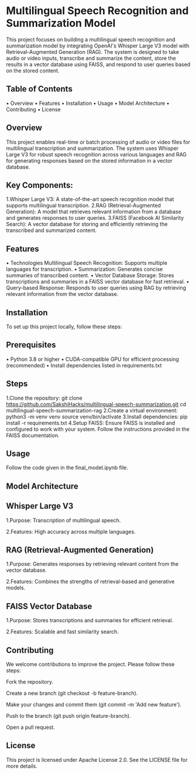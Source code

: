 # Multilingual Speech Recognition and Summarization Model

This project focuses on building a multilingual speech recognition and summarization model by integrating OpenAI's Whisper Large V3 model with Retrieval-Augmented Generation (RAG). The system is designed to take audio or video inputs, transcribe and summarize the content, store the results in a vector database using FAISS, and respond to user queries based on the stored content.
## Table of Contents
•	Overview
•	Features
•	Installation
•	Usage
•	Model Architecture
•	Contributing
•	License
## Overview
This project enables real-time or batch processing of audio or video files for multilingual transcription and summarization. The system uses Whisper Large V3 for robust speech recognition across various languages and RAG for generating responses based on the stored information in a vector database.

## Key Components:
1.Whisper Large V3: A state-of-the-art speech recognition model that supports multilingual transcription.
2.RAG (Retrieval-Augmented Generation): A model that retrieves relevant information from a database and generates responses to user queries.
3.FAISS (Facebook AI Similarity Search): A vector database for storing and efficiently retrieving the transcribed and summarized content.

## Features
•	Technologies Multilingual Speech Recognition: Supports multiple languages for transcription.
•	Summarization: Generates concise summaries of transcribed content.
•	Vector Database Storage: Stores transcriptions and summaries in a FAISS vector database for fast retrieval.
•	Query-based Response: Responds to user queries using RAG by retrieving relevant information from the vector database.

## Installation
To set up this project locally, follow these steps:

## Prerequisites
•	Python 3.8 or higher
•	CUDA-compatible GPU for efficient processing (recommended)
•	Install dependencies listed in requirements.txt
## Steps
1.Clone the repository:
git clone https://github.com/SakshiHacks/multilingual-speech-summarization.git
cd multilingual-speech-summarization-rag
2.Create a virtual environment:
python3 -m venv venv
source venv/bin/activate
3.Install dependencies:
pip install -r requirements.txt
4.Setup FAISS: Ensure FAISS is installed and configured to work with your system. Follow the instructions provided in the FAISS documentation.
## Usage
Follow the code given in the final_model.ipynb file.

## Model Architecture
## Whisper Large V3
1.Purpose: Transcription of multilingual speech.

2.Features: High accuracy across multiple languages.

## RAG (Retrieval-Augmented Generation)
1.Purpose: Generates responses by retrieving relevant content from the vector database.

2.Features: Combines the strengths of retrieval-based and generative models.

## FAISS Vector Database
1.Purpose: Stores transcriptions and summaries for efficient retrieval.

2.Features: Scalable and fast similarity search.

## Contributing
We welcome contributions to improve the project. Please follow these steps:

Fork the repository.

Create a new branch (git checkout -b feature-branch).

Make your changes and commit them (git commit -m 'Add new feature').

Push to the branch (git push origin feature-branch).

Open a pull request.

## License
This project is licensed under Apache License 2.0. See the LICENSE file for more details.
